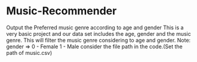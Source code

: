 # Music-Recommender
Output the Preferred music  genre according to age and gender 
This is a very basic project and our data set includes the age, gender and the music genre.
This will filter the music genre considering to age and gender.
Note: gender => 0 - Female 1 - Male
      consider the file path in the code.(Set the path of music.csv)
      
      
